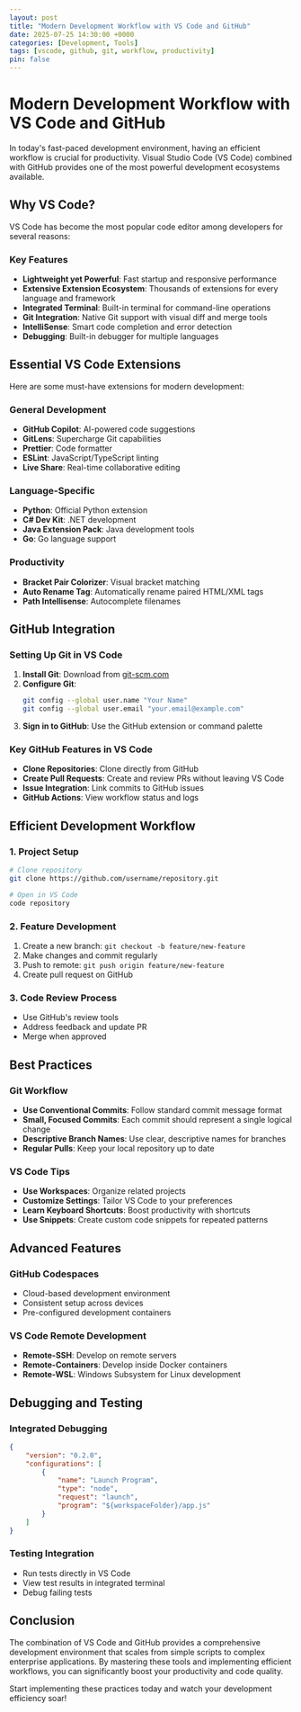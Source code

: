 ```yaml
---
layout: post
title: "Modern Development Workflow with VS Code and GitHub"
date: 2025-07-25 14:30:00 +0000
categories: [Development, Tools]
tags: [vscode, github, git, workflow, productivity]
pin: false
---
```


# Modern Development Workflow with VS Code and GitHub

In today's fast-paced development environment, having an efficient workflow is crucial for productivity. Visual Studio Code (VS Code) combined with GitHub provides one of the most powerful development ecosystems available.

## Why VS Code?

VS Code has become the most popular code editor among developers for several reasons:

### Key Features

- **Lightweight yet Powerful**: Fast startup and responsive performance
- **Extensive Extension Ecosystem**: Thousands of extensions for every language and framework
- **Integrated Terminal**: Built-in terminal for command-line operations
- **Git Integration**: Native Git support with visual diff and merge tools
- **IntelliSense**: Smart code completion and error detection
- **Debugging**: Built-in debugger for multiple languages

## Essential VS Code Extensions

Here are some must-have extensions for modern development:

### General Development
- **GitHub Copilot**: AI-powered code suggestions
- **GitLens**: Supercharge Git capabilities
- **Prettier**: Code formatter
- **ESLint**: JavaScript/TypeScript linting
- **Live Share**: Real-time collaborative editing

### Language-Specific
- **Python**: Official Python extension
- **C# Dev Kit**: .NET development
- **Java Extension Pack**: Java development tools
- **Go**: Go language support

### Productivity
- **Bracket Pair Colorizer**: Visual bracket matching
- **Auto Rename Tag**: Automatically rename paired HTML/XML tags
- **Path Intellisense**: Autocomplete filenames

## GitHub Integration

### Setting Up Git in VS Code

1. **Install Git**: Download from [git-scm.com](https://git-scm.com/)
2. **Configure Git**:
   ```bash
   git config --global user.name "Your Name"
   git config --global user.email "your.email@example.com"
   ```
3. **Sign in to GitHub**: Use the GitHub extension or command palette

### Key GitHub Features in VS Code

- **Clone Repositories**: Clone directly from GitHub
- **Create Pull Requests**: Create and review PRs without leaving VS Code
- **Issue Integration**: Link commits to GitHub issues
- **GitHub Actions**: View workflow status and logs

## Efficient Development Workflow

### 1. Project Setup
```bash
# Clone repository
git clone https://github.com/username/repository.git

# Open in VS Code
code repository
```

### 2. Feature Development
1. Create a new branch: `git checkout -b feature/new-feature`
2. Make changes and commit regularly
3. Push to remote: `git push origin feature/new-feature`
4. Create pull request on GitHub

### 3. Code Review Process
- Use GitHub's review tools
- Address feedback and update PR
- Merge when approved

## Best Practices

### Git Workflow
- **Use Conventional Commits**: Follow standard commit message format
- **Small, Focused Commits**: Each commit should represent a single logical change
- **Descriptive Branch Names**: Use clear, descriptive names for branches
- **Regular Pulls**: Keep your local repository up to date

### VS Code Tips
- **Use Workspaces**: Organize related projects
- **Customize Settings**: Tailor VS Code to your preferences
- **Learn Keyboard Shortcuts**: Boost productivity with shortcuts
- **Use Snippets**: Create custom code snippets for repeated patterns

## Advanced Features

### GitHub Codespaces
- Cloud-based development environment
- Consistent setup across devices
- Pre-configured development containers

### VS Code Remote Development
- **Remote-SSH**: Develop on remote servers
- **Remote-Containers**: Develop inside Docker containers
- **Remote-WSL**: Windows Subsystem for Linux development

## Debugging and Testing

### Integrated Debugging
```json
{
    "version": "0.2.0",
    "configurations": [
        {
            "name": "Launch Program",
            "type": "node",
            "request": "launch",
            "program": "${workspaceFolder}/app.js"
        }
    ]
}
```

### Testing Integration
- Run tests directly in VS Code
- View test results in integrated terminal
- Debug failing tests

## Conclusion

The combination of VS Code and GitHub provides a comprehensive development environment that scales from simple scripts to complex enterprise applications. By mastering these tools and implementing efficient workflows, you can significantly boost your productivity and code quality.

Start implementing these practices today and watch your development efficiency soar!
